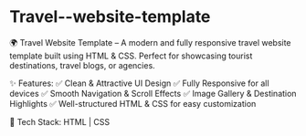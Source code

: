 # Travel--website-template
🌍 Travel Website Template – A modern and fully responsive travel website template built using HTML & CSS. Perfect for showcasing tourist destinations, travel blogs, or agencies.

✨ Features:
✅ Clean & Attractive UI Design
✅ Fully Responsive for all devices
✅ Smooth Navigation & Scroll Effects
✅ Image Gallery & Destination Highlights
✅ Well-structured HTML & CSS for easy customization

🚀 Tech Stack: HTML | CSS
